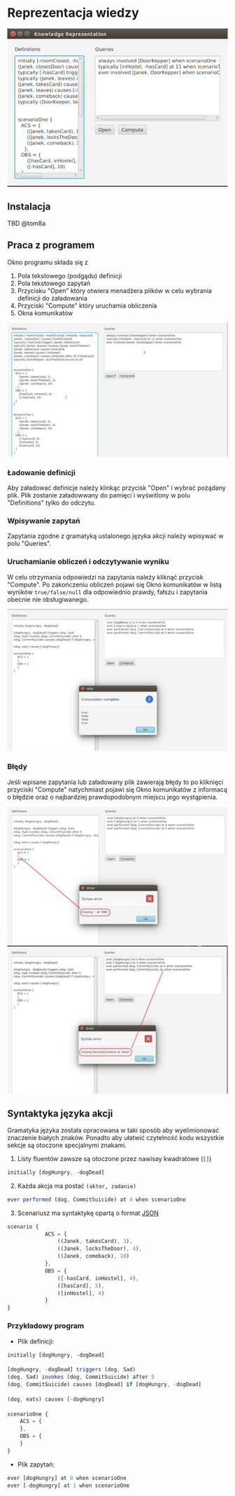 # Reprezentacja wiedzy

![Alt Text](graphics/intro.png)


## Instalacja

TBD @tom8a

## Praca z programem

Okno programu składa się z

1. Pola tekstowego (podgądu) definicji
2. Pola tekstowego zapytań
3. Przycisku "Open" który otwiera menadżera plików w celu wybrania definicji do załadowania
4. Przyciski "Compute" który uruchamia obliczenia
5. Okna komunikatów

![Alt Text](graphics/overview.png)


### Ładowanie definicji

Aby załadować definicje należy klinkąc przycisk "Open" i wybrać pożądany plik.
Plik zostanie załadowwany do pamięci i wyświtlony w polu "Definitions" tylko
do odczytu.

### Wpisywanie zapytań

Zapytania zgodne z gramatyką ustalonego języka akcji należy wpisywać w polu
"Queries".

### Uruchamianie obliczeń i odczytywanie wyniku

W celu otrzymania odpowiedzi na zapytania należy kliknąć przycisk "Compute".
Po zakończeniu obliczeń pojawi się Okno komunikatów w listą wyników `true/false/null`
dla odpowiednio prawdy, fałszu i zapytania obecnie nie obsługiwanego.

![Alt Text](graphics/compute_result.png)


### Błędy

Jeśli wpisane zapytania lub załadowany plik zawierają błędy to po kliknięci
przyciski "Compute" natychmiast pojawi się Okno komunikatów z informacą o błędzie
oraz o najbardziej prawdopodobnym miejscu jego wystąpienia.

![Alt Text](graphics/error_missing_coma.png)
![Alt Text](graphics/error_missing_decimal.png)


## Syntaktyka języka akcji

Gramatyka języka została opracowana w taki sposób aby wyelimionować
znaczenie białych znaków. Ponadto aby ułatwić czytelność kodu
wszystkie sekcje są otoczone specjalnymi znakami.

1. Listy fluentów zawsze są otoczone przez  nawisay kwadratowe (`[]`)
```javascript
initially [dogHungry, -dogDead]
```

2. Każda akcja ma postać `(aktor, zadanie)`
```javascript
ever performed (dog, CommitSuicide) at 4 when scenarioOne
```

3. Scenariusz ma syntaktykę opartą o format [JSON](http://json.org/)

```javascript
scenario {
            ACS = {
                ((Janek, takesCard), 3),
                ((Janek, locksTheDoor), 4),
                ((Janek, comeback), 10)
            },
            OBS = {
                ([-hasCard, inHostel], 4),
                ([hasCard], 5),
                ([inHostel], 4)
            }
}
```

### Przykładowy program

* Plik definicji:

```javascript
initially [dogHungry, -dogDead]

[dogHungry, -dogDead] triggers (dog, Sad)
(dog, Sad) invokes (dog, CommitSuicide) after 5
(dog, CommitSuicide) causes [dogDead] if [dogHungry, -dogDead]

(dog, eats) causes [-dogHungry]

scenarioOne {
    ACS = {
    },
    OBS = {
    }
}
```

* Plik zapytań:

```javascript
ever [dogHungry] at 0 when scenarioOne
ever [-dogHungry] at 1 when scenarioOne
```
